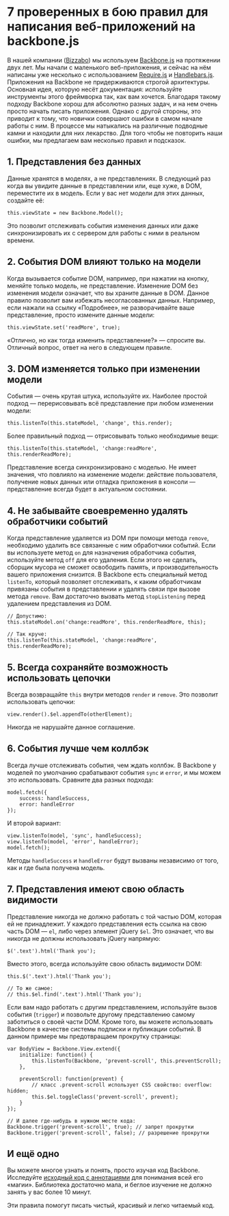 # 7 проверенных в бою правил для написания веб-приложений на backbone.js

В нашей компании ([Bizzabo][1]) мы используем [Backbone.js][2] на протяжении двух лет.
Мы начали с маленького веб-приложения, и сейчас на нём написаны уже несколько с
использованием [Require.js][3] и [Handlebars.js][4]. Приложения на Backbone не
придерживаются строгой архитектуры. Основная идея, которую несёт документация:
используйте инструменты этого фреймворка так, как вам хочется. Благодаря такому подходу
Backbone хорош для абсолютно разных задач, и на нем очень просто начать писать
приложения. Однако с другой стороны, это приводит к тому, что новички совершают ошибки
в самом начале работы с ним. В процессе мы натыкались на различные подводные камни и
находили для них лекарство. Для того чтобы не повторить наши ошибки, мы предлагаем вам
несколько правил и подсказок.

## 1. Представления без данных

Данные хранятся в моделях, а не представлениях. В следующий раз когда вы увидите данные
в представлении или, еще хуже, в DOM, переместите их в модель. Если у вас нет модели
для этих данных, создайте её:

    this.viewState = new Backbone.Model();

Это позволит отслеживать события изменения данных или даже синхронизировать их с
сервером для работы с ними в реальном времени.

## 2. События DOM влияют только на модели

Когда вызывается событие DOM, например, при нажатии на кнопку, меняйте только модель, не
представление. Изменение DOM без изменения модели означает, что вы храните данные в
DOM. Данное правило позволит вам избежать несогласованных данных. Например, если
нажали на ссылку «Подробнее», не разворачивайте ваше представление, просто измените
данные модели:

    this.viewState.set('readMore', true);

«Отлично, но как тогда изменить представление?» — спросите вы. Отличный вопрос, ответ
на него в следующем правиле.

## 3. DOM изменяется только при изменении модели

События — очень крутая штука, используйте их. Наиболее простой подход — перерисовывать
всё представление при любом изменении модели:

    this.listenTo(this.stateModel, 'change', this.render);
    
Более правильный подход — отрисовывать только необходимые вещи:

    this.listenTo(this.stateModel, 'change:readMore', this.renderReadMore);
    
Представление всегда синхронизировано с моделью. Не имеет значения, что повлияло на
изменение модели: действие пользователя, получение новых данных или отладка приложения
в консоли — представление всегда будет в актуальном состоянии.

## 4. Не забывайте своевременно удалять обработчики событий

Когда представление удаляется из DOM при помощи метода `remove`, необходимо удалить все
связанные с ним обработчики событий. Если вы используете метод `on` для назначения
обработчика события, используйте метод `off` для его удаления. Если этого не сделать,
сборщик мусора не сможет освободить память, и производительность вашего приложения
снизится. В Backbone есть специальный метод `listenTo`, который позволяет отслеживать, к
каким обработчикам привязаны события в представлении и удалять связи при вызове метода
`remove`. Вам достаточно вызвать метод `stopListening` перед удалением представления из
DOM.

    // Допустимо:
    this.stateModel.on('change:readMore', this.renderReadMore, this);
 
    // Так круче:
    this.listenTo(this.stateModel, 'change:readMore', this.renderReadMore);
    
## 5. Всегда сохраняйте возможность использовать цепочки

Всегда возвращайте `this` внутри методов `render` и `remove`. Это позволит использовать
цепочки:

    view.render().$el.appendTo(otherElement);
    
Никогда не нарушайте данное соглашение.

## 6. События лучше чем коллбэк

Всегда лучше отслеживать события, чем ждать коллбэк. В Backbone у моделей по умолчанию
срабатывают события `sync` и `error`, и мы можем это использовать. Сравните два разных
подхода:

    model.fetch({
        success: handleSuccess,
        error: handleError
    });
    
И второй вариант:

    view.listenTo(model, 'sync', handleSuccess);
    view.listenTo(model, 'error', handleError);
    model.fetch();
    
Методы `handleSuccess` и `handleError` будут вызваны независимо от того, как и где была
получена модель.

## 7. Представления имеют свою область видимости

Представление никогда не должно работать с той частью DOM, которая ей не принадлежит. У
каждого представления есть ссылка на свою часть DOM — `el`, либо через элемент jQuery
`$el`. Это означает, что вы никогда не должны использовать jQuery напрямую:

    $('.text').html('Thank you');
    
Вместо этого, всегда используйте свою область видимости DOM:

    this.$('.text').html('Thank you');
     
    // То же самое: 
    // this.$el.find('.text').html('Thank you');
    
Если вам надо работать с другим представлением, используйте вызов события (`trigger`) и
позвольте другому представлению самому заботиться о своей части DOM. Кроме того, вы
можете использовать Backbone в качестве системы подписки и публикации событий. В данном
примере мы предотвращаем прокрутку страницы:

    var BodyView = Backbone.View.extend({
        initialize: function() {
            this.listenTo(Backbone, 'prevent-scroll', this.preventScroll);
        },
     
        preventScroll: function(prevent) {
            // класс .prevent-scroll использует CSS свойство: overflow: hidden;
            this.$el.toggleClass('prevent-scroll', prevent);
        }
    });
     
    // И далее где-нибудь в нужном месте кода:
    Backbone.trigger('prevent-scroll', true); // запрет прокрутки
    Backbone.trigger('prevent-scroll', false); // разрешение прокрутки
    
## И ещё одно

Вы можете многое узнать и понять, просто изучая код Backbone. Исследуйте [исходный код с
аннотациями][5] для понимания всей его «магии». Библиотека достаточно мала, и беглое
изучение не должно занять у вас более 10 минут.

Эти правила помогут писать чистый, красивый и легко читаемый код.
 
[1]: http://www.bizzabo.com
[2]: http://backbonejs.org/
[3]: http://requirejs.org
[4]: http://handlebarsjs.com/
[5]: http://backbonejs.org/docs/backbone.html
